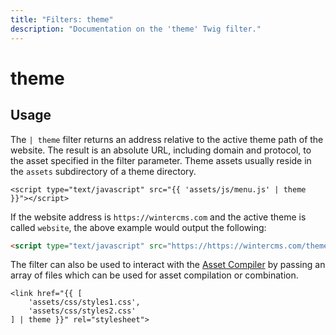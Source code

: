 ```yaml
---
title: "Filters: theme"
description: "Documentation on the 'theme' Twig filter."
---
```

# theme

## Usage

The `| theme` filter returns an address relative to the active theme path of the website. The result is an absolute URL, including domain and protocol, to the asset specified in the filter parameter. Theme assets usually reside in the `assets` subdirectory of a theme directory.

```twig
<script type="text/javascript" src="{{ 'assets/js/menu.js' | theme }}"></script>
```

If the website address is `https://wintercms.com` and the active theme is called `website`, the above example would output the following:

```html
<script type="text/javascript" src="https://https://wintercms.com/themes/website/assets/js/menu.js"></script>
```

The filter can also be used to interact with the [Asset Compiler](/v1.2/docs/services/asset-compilation) by passing an array of files which can be used for asset compilation or combination.

```twig
<link href="{{ [
    'assets/css/styles1.css',
    'assets/css/styles2.css'
] | theme }}" rel="stylesheet">
```
